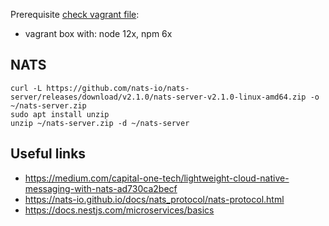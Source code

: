 Prerequisite [check vagrant file](vagrant.md):
* vagrant box with: node 12x, npm 6x

## NATS

```
curl -L https://github.com/nats-io/nats-server/releases/download/v2.1.0/nats-server-v2.1.0-linux-amd64.zip -o ~/nats-server.zip
sudo apt install unzip
unzip ~/nats-server.zip -d ~/nats-server
```

## Useful links
* https://medium.com/capital-one-tech/lightweight-cloud-native-messaging-with-nats-ad730ca2becf
* https://nats-io.github.io/docs/nats_protocol/nats-protocol.html
* https://docs.nestjs.com/microservices/basics
